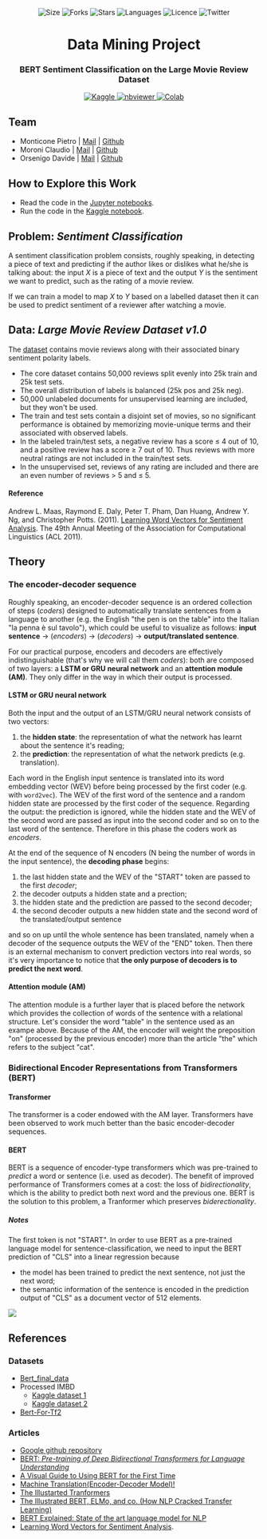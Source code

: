 <!-- Meta-Badges -->
</p>

<p align="center">
    <img alt="Size" src="https://img.shields.io/github/repo-size/InPhyT/DataMiningProject">
  </a>
  <img alt="Forks" src="https://img.shields.io/github/forks/InPhyT/DataMiningProject">
  </a>
  <img alt="Stars" src="https://img.shields.io/github/stars/InPhyT/DataMiningProject">
  </a>
  <img alt="Languages" src="https://img.shields.io/github/languages/count/InPhyT/DataMiningProject">
  </a>
  <img alt="Licence" src="https://img.shields.io/github/license/InPhyT/DataMiningProject">
  </a>
  <img alt="Twitter" src="https://img.shields.io/twitter/url?url=https%3A%2F%2Fgithub.com%2FInPhyT%2FDataMiningProject"
  </a>
  
</p>

<!-- Title -->
<h1 align="center">
  Data Mining Project
</h1>

<!-- Subtitle -->
<h3 align="center">
  BERT Sentiment Classification on the Large Movie Review Dataset
</h3>

<!-- Badges -->
</p>

<p align="center">
  <a href="https://www.kaggle.com/inphyt2020/dataminingproject">
    <img alt="Kaggle" src="https://kaggle.com/static/images/open-in-kaggle.svg">
  </a>
  <a href="https://nbviewer.jupyter.org/github/InPhyT/DataMiningProject/">
    <img alt="nbviewer" src="https://github.com/jupyter/design/blob/master/logos/Badges/nbviewer_badge.svg">
  </a>
  <a href="https://colab.research.google.com/github/InPhyT/DataMiningProject/blob/master">
    <img alt="Colab" src="https://colab.research.google.com/assets/colab-badge.svg">
  </a>
  
</p>


## Team 
* Monticone Pietro | [Mail](pietro.monticone@edu.unito.it) | [Github](https://github.com/pitmonticone)
* Moroni Claudio | [Mail](claudio.moroni@edu.unito.it) | [Github](https://github.com/claudio20497)
* Orsenigo Davide | [Mail](davide.orsenigo@edu.unito.it) | [Github](https://github.com/dadorse) 

## How to Explore this Work

* Read the code in the [Jupyter notebooks](https://nbviewer.jupyter.org/github/InPhyT/DataMiningProject/blob/master/Notebooks).
* Run the code in the [Kaggle notebook](https://www.kaggle.com/inphyt2020/dataminingproject).

## Problem: *Sentiment Classification*

A sentiment classification problem consists, roughly speaking, in detecting a piece of text and predicting if the author likes or dislikes what he/she is talking about: the input *X* is a piece of text and the output *Y* is the sentiment we want to predict, such as the rating of a movie review.

If we can train a model to map *X* to *Y* based on a labelled dataset then it can be used to predict sentiment of a reviewer after watching a movie.


## Data: *Large Movie Review Dataset v1.0*

The [dataset](https://ai.stanford.edu/~amaas/data/sentiment/aclImdb_v1.tar.gz) contains movie reviews along with their associated binary sentiment polarity labels. 

* The core dataset contains 50,000 reviews split evenly into 25k train and 25k test sets. 
* The overall distribution of labels is balanced (25k pos and 25k neg). 
* 50,000 unlabeled documents for unsupervised learning are included, but they won't be used. 
* The train and test sets contain a disjoint set of movies, so no significant performance is obtained by memorizing movie-unique terms and their associated with observed labels.  
* In the labeled train/test sets, a negative review has a score ≤ 4 out of 10, and a positive review has a score ≥ 7 out of 10. Thus reviews with more neutral ratings are not included in the train/test sets. 
* In the unsupervised set, reviews of any rating are included and there are an even number of reviews > 5 and ≤ 5.

#### Reference 
Andrew L. Maas, Raymond E. Daly, Peter T. Pham, Dan Huang, Andrew Y. Ng, and Christopher Potts. (2011). [Learning Word Vectors for Sentiment Analysis](https://ai.stanford.edu/~amaas/papers/wvSent_acl2011.pdf). The 49th Annual Meeting of the Association for Computational Linguistics (ACL 2011).

## Theory

### The encoder-decoder sequence

Roughly speaking, an encoder-decoder sequence is an ordered collection of steps (*coders*) designed to automatically translate  sentences from a language to another (e.g. the English "the pen is on the table" into the Italian "la penna è sul tavolo"), which could be useful to visualize as follows: **input sentence** → (*encoders*) → (*decoders*) → **output/translated sentence**. <br>

For our practical purpose, encoders and decoders are effectively indistinguishable (that's why we will call them *coders*): both are composed of two layers: a **LSTM or GRU neural network** and an **attention module (AM)**. They only differ in the way in which their output is processed. 

#### LSTM or GRU neural network
Both the input and the output of an LSTM/GRU neural network consists of two vectors: 
1. the **hidden state**: the representation of what the network has learnt about the sentence it's reading;
2. the **prediction**: the representation of what the network predicts (e.g. translation). 

Each word in the English input sentence is translated into its word embedding vector (WEV) before being processed by the first coder (e.g. with `word2vec`). 
The WEV of the first word of the sentence and a random hidden state are processed by the first coder of the sequence. Regarding the output: the prediction is ignored, while the hidden state and the WEV of the second word are passed as input into the second coder and so on to the last word of the sentence. Therefore in this phase the coders work as *encoders*.

At the end of the sequence of N encoders (N being the number of words in the input sentence), the **decoding phase** begins: 
1. the last hidden state and the WEV of the "START" token are passed to the first *decoder*;
2. the decoder outputs a hidden state and a prection; 
3. the hidden state and the prediction are passed to the second decoder; 
4. the second decoder outputs a new hidden state and the second word of the translated/output sentence

and so on up until the whole sentence has been translated, namely when a decoder of the sequence outputs the WEV of the "END" token. Then there is an external mechanism to convert prediction vectors into real words, so it's very importance to notice that **the only purpose of decoders is to predict the next word**.  

#### Attention module (AM)

The attention module is a further layer that is placed before the network which provides the collection of words of the sentence with a relational structure. Let's consider the word "table" in the sentence used as an exampe above. Because of the AM, the encoder will weight the preposition "on" (processed by the previous encoder) more than the article "the" which refers to the subject "cat". 

### Bidirectional Encoder Representations from Transformers (BERT)

#### Transformer
The transformer is a coder endowed with the AM layer. Transformers have been observed to work much better than the basic encoder-decoder sequences.

#### BERT

BERT is a sequence of encoder-type transformers which was pre-trained to *predict* a word or sentence (i.e. used as decoder). The benefit of improved performance of Transformers comes at a cost: the loss of *bidirectionality*, which is the ability to predict both next word and the previous one. BERT is the solution to this problem, a Tranformer which preserves *biderectionality*.

##### Notes  
The first token is not "START". In order to use BERT as a pre-trained language model for sentence-classification, we need to input the BERT prediction of "CLS" into a linear regression because 
* the model has been trained to predict the next sentence, not just the next word; 
* the semantic information of the sentence is encoded in the prediction output of "CLS" as a document vector of 512 elements.

![](https://github.com/InPhyT/DataMiningProject/blob/master/Images/diagram.png)

## References

### Datasets

* [Bert_final_data](https://www.kaggle.com/dataset/c57aa27bcd81c6062bf454a37f1c55a8730a90a69a9e95a49252fbd660befebf)
* Processed IMBD
  * [Kaggle dataset 1](https://www.kaggle.com/dataset/5f1193b4685a6e3aa8b72fa3fdc427d18c3568c66734d60cf8f79f2607551a38)
  * [Kaggle dataset 2](https://www.kaggle.com/dataset/9850d2e4b7d095e2b723457263fbef547437b159e3eb7ed6dc2e88c7869fca0b)
* [Bert-For-Tf2](https://www.kaggle.com/juanumusic/bert-for-tf2)

### Articles
* [Google github repository](https://github.com/google-research/bert)
* [BERT: *Pre-training of Deep Bidirectional Transformers for Language Understanding*](https://arxiv.org/abs/1810.04805) 
* [A Visual Guide to Using BERT for the First Time](https://jalammar.github.io/a-visual-guide-to-using-bert-for-the-first-time/)
* [Machine Translation(Encoder-Decoder Model)!](https://medium.com/analytics-vidhya/machine-translation-encoder-decoder-model-7e4867377161)
* [The Illustarted Tranformers](https://jalammar.github.io/illustrated-transformer/)
* [The Illustrated BERT, ELMo, and co. (How NLP Cracked Transfer Learning)](https://jalammar.github.io/illustrated-bert/)
* [BERT Explained: State of the art language model for NLP](https://towardsdatascience.com/bert-explained-state-of-the-art-language-model-for-nlp-f8b21a9b6270)
* [Learning Word Vectors for Sentiment Analysis](https://ai.stanford.edu/~amaas/papers/wvSent_acl2011.pdf). 
